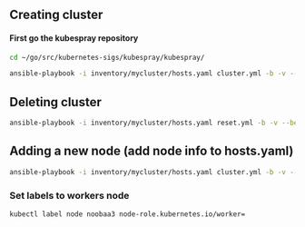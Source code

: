 ## Creating cluster

#### First go the kubespray repository 
```bash
cd ~/go/src/kubernetes-sigs/kubespray/kubespray/
```

```bash
ansible-playbook -i inventory/mycluster/hosts.yaml cluster.yml -b -v --become --become-user=root --private-key=~/.ssh/id_rsa
```

## Deleting cluster
```bash
ansible-playbook -i inventory/mycluster/hosts.yaml reset.yml -b -v --become --become-user=root --private-key=~/.ssh/id_rsa
```

## Adding a new node (add node info to hosts.yaml)
```bash
ansible-playbook -i inventory/mycluster/hosts.yaml cluster.yml -b -v --become --become-user=root --private-key=~/.ssh/id_rsa -l noobaa3
```


### Set labels to workers node
```bash
kubectl label node noobaa3 node-role.kubernetes.io/worker=
```